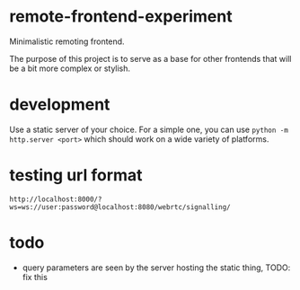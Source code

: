 # remote-frontend-experiment
Minimalistic remoting frontend. 

The purpose of this project is to serve as a base for other frontends that will be a bit more complex or stylish.

# development
Use a static server of your choice. For a simple one, you can use `python -m http.server <port>` which should work on a wide variety of platforms.

# testing url format
`http://localhost:8000/?ws=ws://user:password@localhost:8080/webrtc/signalling/`

# todo
* query parameters are seen by the server hosting the static thing, TODO: fix this